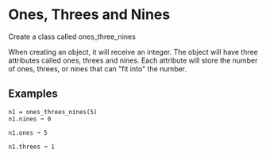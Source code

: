# Ones, Threes and Nines
Create a class called ones_three_nines

When creating an object, it will receive an integer. The object will have three attributes called ones, threes and nines. Each attribute will store the number of ones, threes, or nines that can "fit into" the number.

## Examples
```
n1 = ones_threes_nines(5)
n1.nines ➞ 0

n1.ones ➞ 5

n1.threes ➞ 1
```
